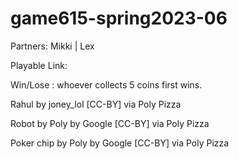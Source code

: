 # game615-spring2023-06
 
Partners: Mikki | Lex

Playable Link: 

Win/Lose : whoever collects 5 coins first wins.

Rahul by joney_lol [CC-BY] via Poly Pizza

Robot by Poly by Google [CC-BY] via Poly Pizza

Poker chip by Poly by Google [CC-BY] via Poly Pizza
